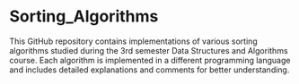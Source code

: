 # Sorting_Algorithms
This GitHub repository contains implementations of various sorting algorithms studied during the 3rd semester Data Structures and Algorithms course. Each algorithm is implemented in a different programming language and includes detailed explanations and comments for better understanding.
